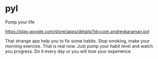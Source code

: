 pyl
===

Pump your life

https://play.google.com/store/apps/details?id=com.andreykaraman.pyl

That strange app help you to fix some habits. Stop smoking, make your morning exercise. That is real now. Just pump your habit level and watch you progress. Do it every day or you will lose your experience.
